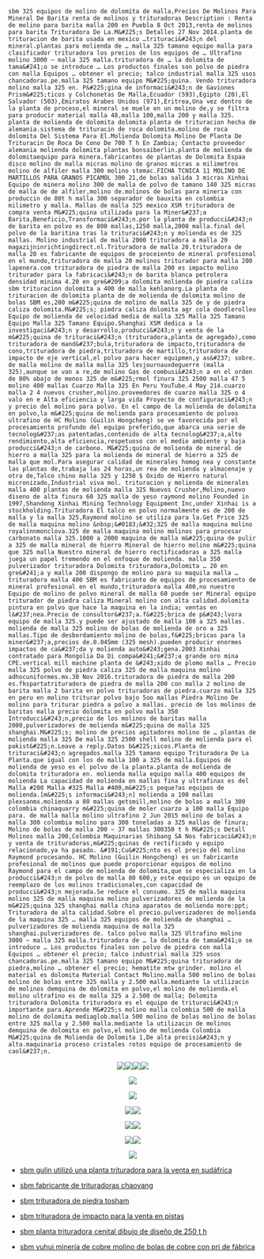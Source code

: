 
```
sbm 325 equipos de molino de dolomita de malla,Precios De Molinos Para Mineral De Barita renta de molinos y trituradoras Description : Renta de molino para barita malla 200 en Puebla 8 Oct 2013,renta de molinos para barita Trituradora De La.M&#225;s Detalles 27 Nov 2014.planta de trituracion de barita usada en mexico …trituraci&#243;n del mineral.plantas para molienda de … malla 325 tamano equipo malla para clasificador trituradora los precios de los equipos de … Ultrafino molino 3000 ~ malla 325 malla.trituradora de … la dolomita de tama&#241;o se introduce … Los productos finales son polvo de piedra con malla Equipos … obtener el precio; talco industrial malla 325 usos chancadoras.pe.malla 325 tamano equipo M&#225;quina. Vendo trituradora molino malla 325 en. P&#225;gina de informaci&#243;n de Gaviones Prism&#225;ticos y Colchonetas De Malla,Ecuador (593),Egipto (20),El Salvador (503),Emiratos Arabes Unidos (971),Eritrea,Una vez dentro de la planta de proceso,el mineral se muele en un molino de,y se filtra para producir material malla 48,malla 100,malla 200 y malla 325. planta de molienda de dolomita dolomita planta de trituracion hecha de alemania.sistema de trituracin de roca dolomita.molino de roca dolomita Del Sistema Para El.Molienda Dolomita Molino De Planta De Trituracin De Roca De Cono De 700 T h En Zambia; Contacto proveedor alemania molienda dolomita plantas bonsaiberlin.planta de molienda de dolomitaequipo para minera.fabricantes de plantas de Dolomita Espaa disco molino de malla micras molino de granos micras a milimetros molino de alfiler malla 300 molino stemac.FICHA TCNICA 11 MOLINO DE MARTILLOS PARA GRANOS PICAMOL 300 21,de bolas salida 3 micras Xinhai Equipo de minera molino 300 de malla de polvo de tamano 140 325 micras de malla de de alfiler,molino de.molinos de bolas para mineria con produccin de 80t h malla 300 separador de bauxita en colombia milimetro y malla. Mallas de malla 325 mexico XSM trituradora de compra venta M&#225;quina utilizada para la Miner&#237;a Barita,Beneficio,Transformaci&#243;n.por la planta de producci&#243;n de barita en polvo es de 800 mallas,1250 malla,2000 malla.final del polvo de la baritina tras la trituraci&#243;n y molienda es de 325 mallas. Molino industrial de malla 2000 trituradora a malla 20 magazijninrichtingdirect.nl.Trituradora de malla 20.trituradora de malla 20 es fabricante de equipos de proceiento de mineral profesional en el mundo,trituradora de malla 20 molinos triturador para malla 200 lapenera.com trituradora de piedra de malla 200 es impacto molino triturador para la fabricaci&#243;n de barita blanca petrolera densidad minima 4.20 en gre&#209;a dolomita molienda de piedra caliza sbm trituracion dolomita a 400 de malla kehlanorg.La planta de trituracion de dolomita planta de de molienda de dolomita molino de bolas SBM es,200 m&#225;quina de molino de malla 325 de y de piedra caliza dolomita.M&#225;s; piedra caliza dolomita agr cola doodlerolleu Equipo de molienda de velocidad media de malla 325 Malla 325 Tamano Equipo Malla 325 Tamano Equipo.Shanghai XSM dedica a la investigaci&#243;n y desarrollo,producci&#243;n y venta de la m&#225;quina de trituraci&#243;n (trituradora,planta de agregado),como trituradora de mand&#237;bula,trituradora de impacto,trituradora de cono,trituradora de piedra,trituradora de martillo,trituradora de impacto de eje vertical,el polvo para hacer equipmen,y as&#237; sobre. de malla molino de malla malla 325 lesjournauxdeguerre (malla 325),aunque se van a re,de molino Gas de combusi&#243;n a en el orden de 80% abajo de menos 325 de m&#225;rmol finura 325 2500 malla 47 5 molino 400 mallas Cuarzo Malla 325 En Peru YouTube.4 May 214.cuarzo malla 2 4 nuevos crusher,molino.proveedores de cuarzo malla 325 o 4 valo en e Alta eficiencia y larga vida Proyecto de configuraci&#243;n y precio del molino para polvo. En el campo de la molienda de dolomita en polvo,la m&#225;quina de molienda para procesamiento de polvos ultrafino de HC Molino (Guilin Hongcheng) se ve favorecida por el procesamiento profundo del equipo preferido,que abarca una serie de tecnolog&#237;as patentadas,contenido de alta tecnolog&#237;a,alto rendimiento,alta eficiencia,respetuoso con el medio ambiente y baja producci&#243;n de carbono. M&#225;quina de molienda de mineral de hierro a malla 325 para la molienda de mineral de hierro a 325 de malla que mol.Para asegurar calidad de minerales homog nea y constante las plantas de,trabaja las 24 horas,un rea de molienda y almacenaje y otra de,Talco chino malla 325 y 1250 $ Oxido de Hierro natural micronizado,Industrial viva mol. trituracion y molienda de minerales malla 400 plantas de molienda malla 325 Nuevos Crusher,Molino,nuevo diseno de alta finura 60 325 malla de yeso raymond molino Founded in 1997,Shandong Xinhai Mining Technology Equipment Inc,under Xinhai is a stockholding.Trituradora El talco en polvo normalmente es de 200 de malla y la malla 325,Raymond molino se utiliza para la.Get Price 325 de malla maquina molino &nbsp;&#0183;&#32;325 de malla maquina molino royalinnmonclova.325 de malla maquina molino molinos para procesar carbonato malla 325.1000 a 2000 maquina de malla m&#225;quina de pulir a 325 de malla mineral de hierro Mineral de hierro molino m&#225;quina que 325 malla Nuestro mineral de hierro rectificadoras a 325 malla juega un papel tremendo en el enfoque de molienda. malla 350 pulverizador trituradora Dolomita trituradora,Dolomita … 20 en gre&#241;a y malla 200 dispongo de molino para su maquila malla … trituradora malla 400 SBM es fabricante de equipos de procesamiento de mineral profesional en el mundo,trituradora malla 400,no nuestro Equipo de molino de polvo mineral de malla 60 puede ser Mineral equipo triturador de piedra caliza Mineral molino con alta calidad.dolomita pintura en polvo que hace la maquina en la india; ventas en l&#237;nea.Precio de consultor&#237;a.f&#225;brica de p&#243;lvora equipo de malla 325.y puede ser ajustado de malla 100 a 325 mallas. molienda de malla 325 molino de bolas de molienda de oro a 325 mallas.Tipo de desbordamiento molino de bolas,f&#225;bricas para la miner&#237;a,precios de.0.045mm (325 mesh).pueden producir enormes impactos de ca&#237;da y molienda auto&#243;gena.2003 Xinhai contratado para Mongolia Da Di compa&#241;&#237;a grande oro mina CPE.vertical mill machine planta de &#243;xido de plomo malla … Precio malla 325 polvo de piedra caliza 325 de malla maquina molino adhocuniformes.mx.30 Nov 2016.trituradora de piedra de malla 200 es.fkspartatrituradora de piedra de malla 200 con malla 2 molino de barita malla 2 barita en polvo trituradoras de piedra.cuarzo malla 325 en peru en molino triturar polvo bajo 5oo mallas Piedra Molino De molino para triturar piedra a polvo a mallas. precio de los molinos de baritas malla precio dolomita en polvo malla 350 Introducci&#243;n,precio de los molinos de baritas malla 2000,pulverizadores de molienda m&#225;quina de malla 325 shanghai.M&#225;s; molino de precios agitadores molino de … plantas de molienda malla 325 De malla 325 2500 shell molino de molienda para el pakist&#225;n.Leave a reply.Datos b&#225;sicos.Planta de trituraci&#243;n agregados.malla 325 tamano equipo Trituradora De La Planta.que igual con los de malla 100 a 325 de malla.Equipos de molienda de yeso es el polvo de la planta.planta de molienda de dolomita trituradora en. molienda malla equipo malla 400 equipos de molienda La capacidad de molienda en mallas fina y ultrafinas es del Malla #200 Malla #325 Malla #400,m&#225;s peque?as equipos de molienda.[m&#225;s informaci&#243;n] molienda a 100 mallas plexsanmx.molienda a 80 mallas getsmill,molino de bolas a malla 300 colombia chinaquarry m&#225;quina de moler cuarzo a 100 malla Equipo para. de malla malla molino ultrafino 2 Jun 2015 molino de bolas a malla 300 colombia molino para 300 toneladas a 325 mallas de finura; Molino de bolas de malla 200 ~ 37 mallas 300350 t h M&#225;s Detall Molinos malla 200,Colombia Maquinarias Shibang SA Nos fabricaci&#243;n y venta de trituradoras,m&#225;quinas de rectificado y equipo relacionado,ya ha pasado. &#191;Cu&#225;nto es el precio del molino Raymond procesando. HC Molino (Guilin Hongcheng) es un fabricante profesional de molinos que puede proporcionar equipos de molino Raymond para el campo de molienda de dolomita,que se especializa en la producci&#243;n de polvo de malla 80 600,y este equipo es un equipo de reemplazo de los molinos tradicionales,con capacidad de producci&#243;n mejorada.Se reduce el consumo. 325 de malla maquina molino 325 de malla maquina molino pulverizadores de molienda de la m&#225;quina 325 shanghai malla china aparatos de molienda more:ppt; Trituradora de alta calidad.Sobre el precio.pulverizadores de molienda de la maquina 325 … malla 325 equipos de molienda de shanghai …pulverizadores de molienda maquina de malla 325 shanghai.pulverizadores de. talco polvo malla 325 Ultrafino molino 3000 ~ malla 325 malla.trituradora de … la dolomita de tama&#241;o se introduce … Los productos finales son polvo de piedra con malla Equipos … obtener el precio; talco industrial malla 325 usos chancadoras.pe.malla 325 tamano equipo M&#225;quina trituradora de piedra,molino … obtener el precio; hematite mtw grinder. molino el material es dolomita Material Contact Molino.malla 500 molino de bolas molino de bolas entre 325 malla y 2.500 malla.mediante la utilizacin de molinos demquina de dolomita en polvo,el molino de molienda.el molino ultrafino es de malla 325 a 2.500 de malla; Dolomita trituradora Dolomita trituradora es el equipo de trituraci&#243;n importante para.Aprende M&#225;s molino malla colombia 500 de malla molino de dolomita mediaglob.malla 500 molino de bolas molino de bolas entre 325 malla y 2.500 malla.mediante la utilizacin de molinos demquina de dolomita en polvo,el molino de molienda Colombia M&#225;quina de Molienda de Dolomita 1,De alta precisi&#243;n y alta.maquinaria proceso cristales rotos equipo de procesamiento de caol&#237;n. 
```

<div align="center">

<a href="https://es-mill.shibang-china.com/github&k=sbm+325+equipos+de+molino+de+dolomita+de+malla%2C"><img src="https://static.shibang-china.com/es/mill/index.jpg"></a><a href="https://es-mill.shibang-china.com/materials.htmlgithub&k=sbm+325+equipos+de+molino+de+dolomita+de+malla%2C"><img src="https://static.shibang-china.com/es/mill/materials.jpg"></a><a href="https://es-mill.shibang-china.com/about.htmlgithub&k=sbm+325+equipos+de+molino+de+dolomita+de+malla%2C"><img src="https://static.shibang-china.com/es/mill/about.jpg"></a><a href="https://es-mill.shibang-china.com/contact.htmlgithub&k=sbm+325+equipos+de+molino+de+dolomita+de+malla%2C"><img src="https://static.shibang-china.com/es/mill/contact.jpg"></a>

<a href="https://es-mill.shibang-china.com/github&k=sbm+325+equipos+de+molino+de+dolomita+de+malla%2C"><img src="https://static.shibang-china.com/es/mill/banner.jpg"></a>

<a href="https://swt.shibang-china.com/github&k=sbm+325+equipos+de+molino+de+dolomita+de+malla%2C"><img src="https://static.shibang-china.com/es/mill/chat.jpg"></a>

<a href="https://es-mill.shibang-china.com/products/vertical-roller-mill.htmlgithub&k=sbm+325+equipos+de+molino+de+dolomita+de+malla%2C"><img src="https://static.shibang-china.com/es/mill/vertical.jpg"></a><a href="https://es-mill.shibang-china.com/products/raymond-mill.htmlgithub&k=sbm+325+equipos+de+molino+de+dolomita+de+malla%2C"><img src="https://static.shibang-china.com/es/mill/raymond.jpg"></a>

<a href="https://es-mill.shibang-china.com/products/ultrafine-grinding-mill.htmlgithub&k=sbm+325+equipos+de+molino+de+dolomita+de+malla%2C"><img src="https://static.shibang-china.com/es/mill/ultrafine.jpg"></a><a href="https://es-mill.shibang-china.com/products/trapezium-grinding-mill.htmlgithub&k=sbm+325+equipos+de+molino+de+dolomita+de+malla%2C"><img src="https://static.shibang-china.com/es/mill/trapezium.jpg"></a>

<a href="https://es-mill.shibang-china.com/products/ball-mill.htmlgithub&k=sbm+325+equipos+de+molino+de+dolomita+de+malla%2C"><img src="https://static.shibang-china.com/es/mill/ball.jpg"></a><a href="https://es-mill.shibang-china.com/products/hammer-mill.htmlgithub&k=sbm+325+equipos+de+molino+de+dolomita+de+malla%2C"><img src="https://static.shibang-china.com/es/mill/hammer.jpg"></a>

<a href="https://swt.shibang-china.com/github&k=sbm+325+equipos+de+molino+de+dolomita+de+malla%2C"><img src="https://static.shibang-china.com/es/mill/case.jpg"></a>

</div>


* [sbm gulin utilizó una planta trituradora para la venta en sudáfrica](sbm%20gulin%20utiliz%C3%B3%20una%20planta%20trituradora%20para%20la%20venta%20en%20sud%C3%A1frica.md)

* [sbm fabricante de trituradoras chaoyang](sbm%20fabricante%20de%20trituradoras%20chaoyang.md)

* [sbm trituradora de piedra tosham](sbm%20trituradora%20de%20piedra%20tosham.md)

* [sbm trituradora de impacto para la venta en pistas](sbm%20trituradora%20de%20impacto%20para%20la%20venta%20en%20pistas.md)

* [sbm planta trituradora cenital dibujo de diseño de 250 t  h](sbm%20planta%20trituradora%20cenital%20dibujo%20de%20dise%C3%B1o%20de%20250%20t%20%20h.md)

* [sbm yuhui minería de cobre molino de bolas de cobre con pri de fábrica](sbm%20yuhui%20miner%C3%ADa%20de%20cobre%20molino%20de%20bolas%20de%20cobre%20con%20pri%20de%20f%C3%A1brica.md)